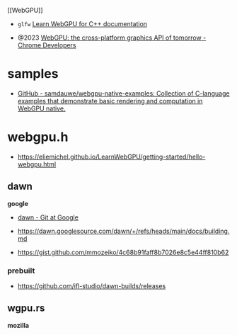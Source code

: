 [[WebGPU]]

- `glfw` [Learn WebGPU for C++ documentation](https://eliemichel.github.io/LearnWebGPU/)

- @2023 [WebGPU: the cross-platform graphics API of tomorrow - Chrome Developers](https://developer.chrome.com/blog/webgpu-cross-platform/)

# samples

- [GitHub - samdauwe/webgpu-native-examples: Collection of C-language examples that demonstrate basic rendering and computation in WebGPU native.](https://github.com/samdauwe/webgpu-native-examples)

# webgpu.h

- https://eliemichel.github.io/LearnWebGPU/getting-started/hello-webgpu.html

## dawn

**google**

- [dawn - Git at Google](https://dawn.googlesource.com/dawn)
- https://dawn.googlesource.com/dawn/+/refs/heads/main/docs/building.md

- https://gist.github.com/mmozeiko/4c68b91faff8b7026e8c5e44ff810b62

### prebuilt

- https://github.com/ifl-studio/dawn-builds/releases

## wgpu.rs

**mozilla**
